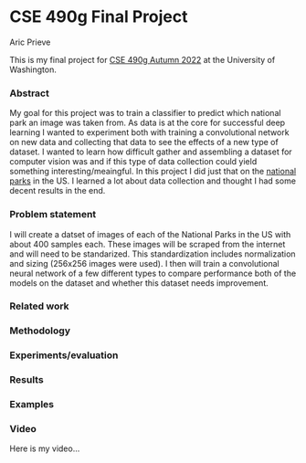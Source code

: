 # CSE 490g Final Project
Aric Prieve

This is my final project for [CSE 490g Autumn 2022](https://courses.cs.washington.edu/courses/cse490g1/22au/) at the University of Washington.

### Abstract 

My goal for this project was to train a classifier to predict which national park an image was taken from. As data is at the core for successful deep learning I wanted to experiment both with training a convolutional network on new data and collecting that data to see the effects of a new type of dataset. I wanted to learn how difficult gather and assembling a dataset for computer vision was and if this type of data collection could yield something interesting/meaingful. In this project I did just that on the [national parks](https://en.wikipedia.org/wiki/List_of_national_parks_of_the_United_States) in the US. I learned a lot about data collection and thought I had some decent results in the end.

### Problem statement

I will create a datset of images of each of the National Parks in the US with about 400 samples each. These images will be scraped from the internet and will need to be standarized. This standardization includes normalization and sizing (256x256 images were used). I then will train a convolutional neural network of a few different types to compare performance both of the models on the dataset and whether this dataset needs improvement.

### Related work

### Methodology

### Experiments/evaluation

### Results

### Examples

### Video

Here is my video...
